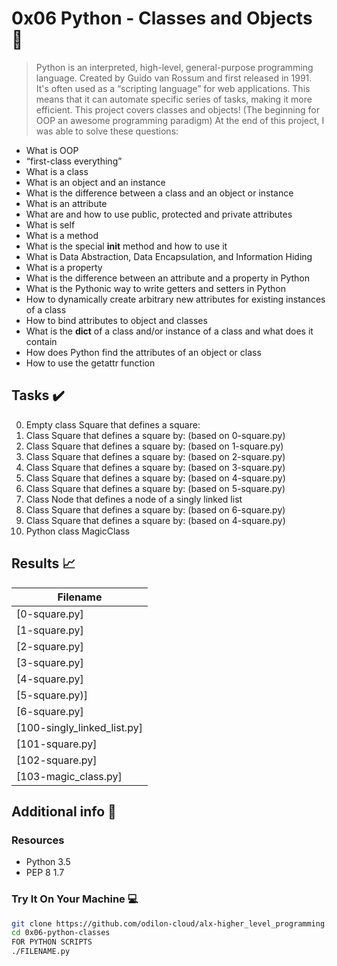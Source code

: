 # 0x06 Python - Classes and Objects :snake:

> Python is an interpreted, high-level, general-purpose programming language. Created by Guido van Rossum and first released in 1991. It's often used as a “scripting language” for web applications. This means that it can automate specific series of tasks, making it more efficient. This project covers classes and objects! (The beginning for OOP an awesome programming paradigm)
At the end of this project, I was able to solve these questions:
  
* What is OOP
* “first-class everything”
* What is a class
* What is an object and an instance
* What is the difference between a class and an object or instance
* What is an attribute
* What are and how to use public, protected and private attributes
* What is self
* What is a method
* What is the special __init__ method and how to use it
* What is Data Abstraction, Data Encapsulation, and Information Hiding
* What is a property
* What is the difference between an attribute and a property in Python
* What is the Pythonic way to write getters and setters in Python
* How to dynamically create arbitrary new attributes for existing instances of a class
* How to bind attributes to object and classes
* What is the __dict__ of a class and/or instance of a class and what does it contain
* How does Python find the attributes of an object or class
* How to use the getattr function

## Tasks :heavy_check_mark:

0. Empty class Square that defines a square:
1. Class Square that defines a square by: (based on 0-square.py)
2. Class Square that defines a square by: (based on 1-square.py)
3. Class Square that defines a square by: (based on 2-square.py)
4. Class Square that defines a square by: (based on 3-square.py)
5. Class Square that defines a square by: (based on 4-square.py)
6. Class Square that defines a square by: (based on 5-square.py)
7. Class Node that defines a node of a singly linked list
8. Class Square that defines a square by: (based on 6-square.py)
9. Class Square that defines a square by: (based on 4-square.py)
10. Python class MagicClass

## Results :chart_with_upwards_trend:

| Filename |
| ------ |
| [0-square.py]|
| [1-square.py]|
| [2-square.py]|
| [3-square.py]|
| [4-square.py]|
| [5-square.py)]|
| [6-square.py]|
| [100-singly_linked_list.py]|
| [101-square.py]|
| [102-square.py]|
| [103-magic_class.py]|

## Additional info :construction:
### Resources

- Python 3.5
- PEP 8 1.7

### Try It On Your Machine :computer:	
```bash
git clone https://github.com/odilon-cloud/alx-higher_level_programming.git
cd 0x06-python-classes
FOR PYTHON SCRIPTS
./FILENAME.py
```
